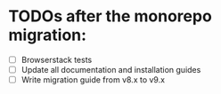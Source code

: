 # TODOs after the monorepo migration:

- [ ] Browserstack tests
- [ ] Update all documentation and installation guides
- [ ] Write migration guide from v8.x to v9.x
